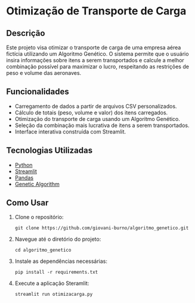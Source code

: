 # Otimização de Transporte de Carga

## Descrição

Este projeto visa otimizar o transporte de carga de uma empresa aérea fictícia utilizando um Algoritmo Genético. O sistema permite que o usuário insira informações sobre itens a serem transportados e calcule a melhor combinação possível para maximizar o lucro, respeitando as restrições de peso e volume das aeronaves.

## Funcionalidades

- Carregamento de dados a partir de arquivos CSV personalizados.
- Cálculo de totais (peso, volume e valor) dos itens carregados.
- Otimização do transporte de carga usando um Algoritmo Genético.
- Seleção da combinação mais lucrativa de itens a serem transportados.
- Interface interativa construída com Streamlit.

## Tecnologias Utilizadas

- [Python](https://www.python.org/)
- [Streamlit](https://streamlit.io/)
- [Pandas](https://pandas.pydata.org/)
- [Genetic Algorithm](https://pypi.org/project/geneticalgorithm/)

## Como Usar

1. Clone o repositório:

   ```
   git clone https://github.com/giovani-burno/algoritmo_genetico.git
   ```
2. Navegue até o diretório do projeto:
   ```
   cd algoritmo_genetico
   ```
3. Instale as dependências necessárias:
   ```
   pip install -r requirements.txt
   ```
4. Execute a aplicação Steramlit:
   ```
   streamlit run otimizacarga.py
   ```

